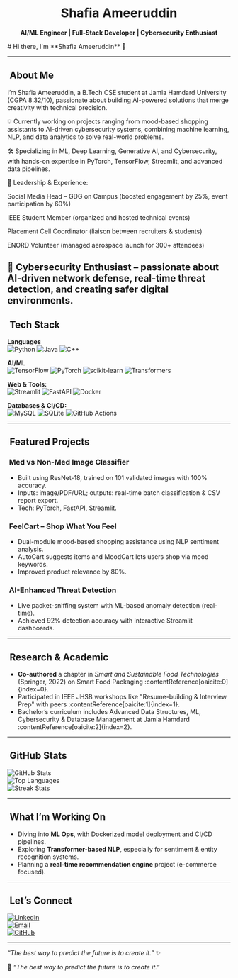 <div align="center">

# Shafia Ameeruddin

**AI/ML Engineer | Full‑Stack Developer | Cybersecurity Enthusiast**

</div>
# Hi there, I'm **Shafia Ameeruddin** 👋

---

## ​ About Me

I’m Shafia Ameeruddin, a B.Tech CSE student at Jamia Hamdard University (CGPA 8.32/10), passionate about building AI-powered solutions that merge creativity with technical precision.

💡 Currently working on projects ranging from mood-based shopping assistants to AI-driven cybersecurity systems, combining machine learning, NLP, and data analytics to solve real-world problems.

🛠 Specializing in ML, Deep Learning, Generative AI, and Cybersecurity, with hands-on expertise in PyTorch, TensorFlow, Streamlit, and advanced data pipelines.

🌟 Leadership & Experience:

Social Media Head – GDG on Campus (boosted engagement by 25%, event participation by 60%)

IEEE Student Member (organized and hosted technical events)

Placement Cell Coordinator (liaison between recruiters & students)

ENORD Volunteer (managed aerospace launch for 300+ attendees)

🔐 Cybersecurity Enthusiast – passionate about AI-driven network defense, real-time threat detection, and creating safer digital environments.
---

## ​ Tech Stack

**Languages**  
![Python](https://img.shields.io/badge/Python-3776AB?logo=python&logoColor=white) ![Java](https://img.shields.io/badge/Java-007396?logo=java&logoColor=white) ![C++](https://img.shields.io/badge/C++-00599C?logo=c%2B%2B&logoColor=white)

**AI/ML**  
![TensorFlow](https://img.shields.io/badge/TensorFlow-FF6F00?logo=tensorflow&logoColor=white) ![PyTorch](https://img.shields.io/badge/PyTorch-EE4C2C?logo=pytorch&logoColor=white) ![scikit-learn](https://img.shields.io/badge/Scikit-learn-F7931E?logo=scikitlearn&logoColor=white) ![Transformers](https://img.shields.io/badge/HuggingFace-FFD21E?logo=huggingface&logoColor=black)

**Web & Tools:**  
![Streamlit](https://img.shields.io/badge/Streamlit-FF4B4B?logo=streamlit&logoColor=white) ![FastAPI](https://img.shields.io/badge/FastAPI-005571?logo=fastapi&logoColor=white) ![Docker](https://img.shields.io/badge/Docker-2496ED?logo=docker&logoColor=white)

**Databases & CI/CD:**  
![MySQL](https://img.shields.io/badge/MySQL-4479A1?logo=mysql&logoColor=white) ![SQLite](https://img.shields.io/badge/SQLite-003B57?logo=sqlite&logoColor=white) ![GitHub Actions](https://img.shields.io/badge/GitHub%20Actions-2088FF?logo=githubactions&logoColor=white)

---

## ​ Featured Projects

### ​ Med vs Non-Med Image Classifier
- Built using ResNet-18, trained on 101 validated images with 100% accuracy.
- Inputs: image/PDF/URL; outputs: real-time batch classification & CSV report export.
- Tech: PyTorch, FastAPI, Streamlit.

### ​ FeelCart – Shop What You Feel
- Dual-module mood-based shopping assistance using NLP sentiment analysis.
- AutoCart suggests items and MoodCart lets users shop via mood keywords.
- Improved product relevance by 80%.

### ​ AI-Enhanced Threat Detection
- Live packet-sniffing system with ML-based anomaly detection (real-time).
- Achieved 92% detection accuracy with interactive Streamlit dashboards.

---

## ​ Research & Academic

- **Co-authored** a chapter in *Smart and Sustainable Food Technologies* (Springer, 2022) on Smart Food Packaging :contentReference[oaicite:0]{index=0}.
- Participated in IEEE JHSB workshops like "Resume-building & Interview Prep" with peers :contentReference[oaicite:1]{index=1}.
- Bachelor’s curriculum includes Advanced Data Structures, ML, Cybersecurity & Database Management at Jamia Hamdard :contentReference[oaicite:2]{index=2}.

---

## ​ GitHub Stats

![GitHub Stats](https://github-readme-stats.vercel.app/api?username=Shafia-01&show_icons=true&theme=radical)  
![Top Languages](https://github-readme-stats.vercel.app/api/top-langs/?username=Shafia-01&layout=compact&theme=radical)  
![Streak Stats](https://streak-stats.demolab.com?user=Shafia-01&theme=radical&hide_border=true)

---

## ​ What I’m Working On

- Diving into **ML Ops**, with Dockerized model deployment and CI/CD pipelines.
- Exploring **Transformer-based NLP**, especially for sentiment & entity recognition systems.
- Planning a **real-time recommendation engine** project (e-commerce focused).

---

## ​ Let’s Connect

[![LinkedIn](https://img.shields.io/badge/LinkedIn-0A66C2?logo=linkedin&logoColor=white)](https://www.linkedin.com/in/shafia-ameeruddin01)  
[![Email](https://img.shields.io/badge/Email-D14836?logo=gmail&logoColor=white)](mailto:shafiaameeruddin637@gmail.com)  
[![GitHub](https://img.shields.io/badge/GitHub-181717?logo=github&logoColor=white)](https://github.com/Shafia-01)

---

*“The best way to predict the future is to create it.”* ✨


💬 *“The best way to predict the future is to create it.”*  

